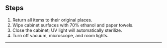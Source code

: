 ## Steps

1. Return all items to their original places.
2. Wipe cabinet surfaces with 70% ethanol and paper towels.
3. Close the cabinet; UV light will automatically sterilize.
4. Turn off vacuum, microscope, and room lights.

---
